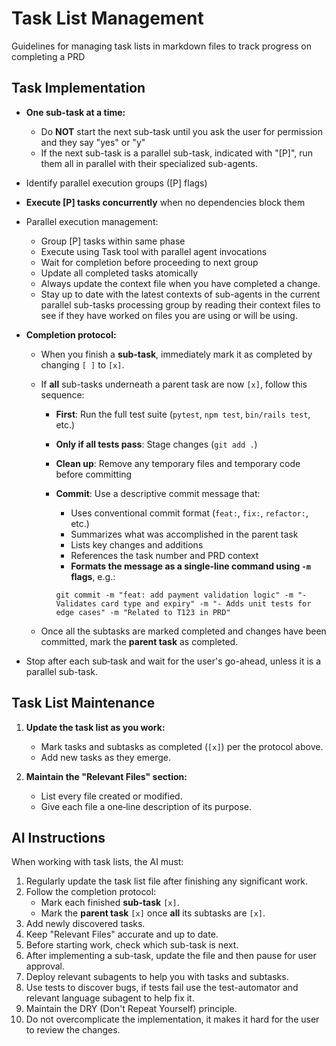 # Task List Management

Guidelines for managing task lists in markdown files to track progress on completing a PRD

## Task Implementation

- **One sub-task at a time:**
  - Do **NOT** start the next sub-task until you ask the user for permission and they say "yes" or "y"
  - If the next sub-task is a parallel sub-task, indicated with "[P]", run them all in parallel with their specialized sub-agents.
- Identify parallel execution groups ([P] flags)
- **Execute [P] tasks concurrently** when no dependencies block them
- Parallel execution management:
  - Group [P] tasks within same phase
  - Execute using Task tool with parallel agent invocations
  - Wait for completion before proceeding to next group
  - Update all completed tasks atomically
  - Always update the context file when you have completed a change.
  - Stay up to date with the latest contexts of sub-agents in the current parallel sub-tasks processing group by reading their context files to see if they have worked on files you are using or will be using.
- **Completion protocol:**
  - When you finish a **sub-task**, immediately mark it as completed by changing `[ ]` to `[x]`.
  - If **all** sub-tasks underneath a parent task are now `[x]`, follow this sequence:
    - **First**: Run the full test suite (`pytest`, `npm test`, `bin/rails test`, etc.)
    - **Only if all tests pass**: Stage changes (`git add .`)
    - **Clean up**: Remove any temporary files and temporary code before committing
    - **Commit**: Use a descriptive commit message that:
      - Uses conventional commit format (`feat:`, `fix:`, `refactor:`, etc.)
      - Summarizes what was accomplished in the parent task
      - Lists key changes and additions
      - References the task number and PRD context
      - **Formats the message as a single-line command using `-m` flags**, e.g.:

      ```
      git commit -m "feat: add payment validation logic" -m "- Validates card type and expiry" -m "- Adds unit tests for edge cases" -m "Related to T123 in PRD"
      ```

  - Once all the subtasks are marked completed and changes have been committed, mark the **parent task** as completed.

- Stop after each sub‑task and wait for the user's go-ahead, unless it is a parallel sub-task.

## Task List Maintenance

1. **Update the task list as you work:**
   - Mark tasks and subtasks as completed (`[x]`) per the protocol above.
   - Add new tasks as they emerge.

2. **Maintain the "Relevant Files" section:**
   - List every file created or modified.
   - Give each file a one‑line description of its purpose.

## AI Instructions

When working with task lists, the AI must:

1. Regularly update the task list file after finishing any significant work.
2. Follow the completion protocol:
   - Mark each finished **sub‑task** `[x]`.
   - Mark the **parent task** `[x]` once **all** its subtasks are `[x]`.
3. Add newly discovered tasks.
4. Keep "Relevant Files" accurate and up to date.
5. Before starting work, check which sub-task is next.
6. After implementing a sub-task, update the file and then pause for user approval.
7. Deploy relevant subagents to help you with tasks and subtasks.
8. Use tests to discover bugs, if tests fail use the test-automator and relevant language subagent to help fix it.
9. Maintain the DRY (Don't Repeat Yourself) principle.
10. Do not overcomplicate the implementation, it makes it hard for the user to review the changes.
